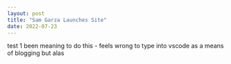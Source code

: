 ```yaml
---
layout: post
title: "Sam Garza Launches Site"
date: 2022-07-23
---
```

test 1
been meaning to do this - feels wrong to type into vscode as a means of blogging but alas
